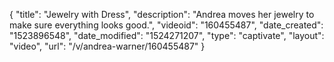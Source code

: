 {
    "title": "Jewelry with Dress",
    "description": "Andrea moves her jewelry to make sure everything looks good.",
    "videoid": "160455487",
    "date_created": "1523896548",
    "date_modified": "1524271207",
    "type": "captivate",
    "layout": "video",
    "url": "\/v\/andrea-warner\/160455487"
}